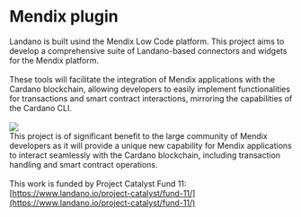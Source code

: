 # Mendix plugin

Landano is built usind the Mendix Low Code platform. This project aims to develop a comprehensive suite of Landano-based connectors and widgets for the Mendix platform.\
\
These tools will facilitate the integration of Mendix applications with the Cardano blockchain, allowing developers to easily implement functionalities for transactions and smart contract interactions, mirroring the capabilities of the Cardano CLI. \
\
![](<../.gitbook/assets/Screenshot 2024-08-31 at 12.28.21 PM.png>)\
This project is of significant benefit to the large community of Mendix developers as it will provide a unique new capability for Mendix applications to interact seamlessly with the Cardano blockchain, including transaction handling and smart contract operations.\
\
This work is funded by Project Catalyst Fund 11:\
[https://www.landano.io/project-catalyst/fund-11/](https://www.landano.io/project-catalyst/fund-11/)
